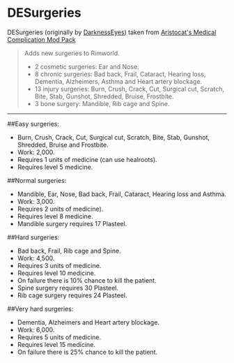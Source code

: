 # DESurgeries
DESurgeries (originally by [DarknessEyes](https://ludeon.com/forums/index.php?topic=18976.0))  taken from [Aristocat's Medical Complication Mod Pack](https://ludeon.com/forums/index.php?topic=20708.0)

> Adds new surgeries to Rimworld.
> * 2 cosmetic surgeries: Ear and Nose.
> * 8 chronic surgeries: Bad back, Frail, Cataract, Hearing loss, Dementia, Alzheimers, Asthma and Heart artery blockage.
> * 13 injury surgeries: Burn, Crush, Crack, Cut, Surgical cut, Scratch, Bite, Stab, Gunshot, Shredded, Bruise, Frostbite.
> * 3 bone surgery: Mandible, Rib cage and Spine.  

____________________________

##Easy surgeries:
* Burn, Crush, Crack, Cut, Surgical cut, Scratch, Bite, Stab, Gunshot, Shredded, Bruise and Frostbite.
* Work: 2,000.
* Requires 1 units of medicine (can use healroots).
* Requires level 5 medicine.

##Normal surgeries:
* Mandible, Ear, Nose, Bad back, Frail, Cataract, Hearing loss and Asthma.
* Work: 3,000.
* Requires 2 units of medicine).
* Requires level 8 medicine.
* Mandible surgery requires 17 Plasteel.

##Hard surgeries:
* Bad back, Frail, Rib cage and Spine.
* Work: 4,500.
* Requires 3 units of medicine.
* Requires level 10 medicine.
* On failure there is 10% chance to kill the patient.
* Spine surgery requires 30 Plasteel.
* Rib cage surgery requires 24 Plasteel.

##Very hard surgeries:
* Dementia, Alzheimers and Heart artery blockage.
* Work: 6,000.
* Requires 5 units of medicine.
* Requires level 15 medicine.
* On failure there is 25% chance to kill the patient. 

